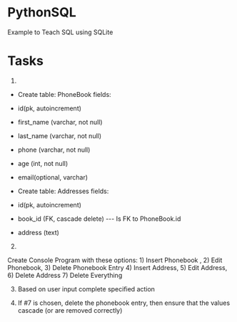 # PythonSQL
Example to Teach SQL using SQLite
# Tasks
1)
- Create table: PhoneBook
fields:
- id(pk, autoincrement)
- first_name (varchar, not null)
- last_name (varchar, not null)
- phone (varchar, not null)
- age (int, not null)
- email(optional, varchar)

- Create table: Addresses
fields:
- id(pk, autoincrement)
- book_id (FK, cascade delete) --- Is FK to PhoneBook.id
- address (text)

2) 
Create Console Program with these options: 1) Insert Phonebook , 2) Edit Phonebook, 3) Delete Phonebook Entry 4) Insert Address, 5) Edit Address, 6) Delete Address 7) Delete Everything

3) Based on user input complete specified action

4) If #7 is chosen, delete the phonebook entry, then ensure that the values cascade (or are removed correctly)
